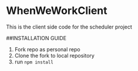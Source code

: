 # WhenWeWorkClient
This is the client side code for the scheduler project

##INSTALLATION GUIDE
1. Fork repo as personal repo
2. Clone the fork to local repository
3. run ``` npm install ```

